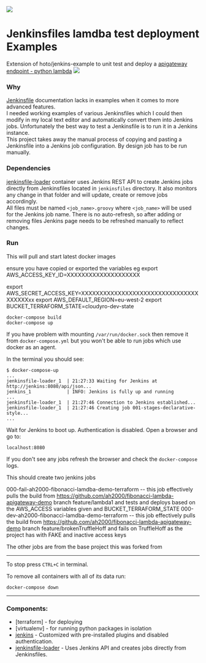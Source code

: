 [![](https://images.microbadger.com/badges/image/hoto/jenkinsfile-examples.svg)](https://microbadger.com/images/hoto/jenkinsfile-examples "Get your own image badge on microbadger.com")
# Jenkinsfiles lamdba test deployment Examples

Extension of hoto/jenkins-example to unit test and deploy a [apigateway endpoint - python lambda](https://github.com/ah2000/fibonacci-lambda-apigateway-demo) 
![](./.images/001.png)

### Why

[Jenkinsfile](https://jenkins.io/doc/book/pipeline/jenkinsfile/) documentation lacks in examples when it comes to more advanced features.  
I needed working examples of various Jenkinsfiles which I could then modify in my local text editor and automatically convert them into Jenkins jobs.
Unfortunately the best way to test a Jenkinsfile is to run it in a Jenkins instance.  
This project takes away the manual process of copying and pasting a Jenkinsfile into a Jenkins job configuration.
By design job has to be run manually.

### Dependencies

[jenkinsfile-loader](https://github.com/hoto/jenkinsfile-loader) container uses Jenkins REST API to create Jenkins jobs directly from Jenkinsfiles located in `jenkinsfiles` directory.
It also monitors any change in that folder and will update, create or remove jobs accordingly.  
All files must be named `<job_name>.groovy` where `<job_name>` will be used for the Jenkins job name.
There is no auto-refresh, so after adding or removing files Jenkins page needs to be refreshed manually to reflect changes.

### Run

This will pull and start latest docker images

ensure you have copied or exported the variables eg 
export AWS_ACCESS_KEY_ID=XXXXXXXXXXXXXXXXXXXX
						 
export AWS_SECRET_ACCESS_KEY=XXXXXXXXXXXXXXXXXXXXXXXXXXXXXXXXXXXXXXxx
export AWS_DEFAULT_REGION=eu-west-2
export BUCKET_TERRAFORM_STATE=cloudyro-dev-state


    docker-compose build
    docker-compose up 
   
If you have problem with mounting `/var/run/docker.sock` then remove it from `docker-compose.yml` but you won't be able to run jobs which use docker as an agent.

In the terminal you should see:

    $ docker-compose-up
    ...
    jenkinsfile-loader_1  | 21:27:33 Waiting for Jenkins at http://jenkins:8080/api/json...
    jenkins_1             | INFO: Jenkins is fully up and running
    ...
    jenkinsfile-loader_1  | 21:27:46 Connection to Jenkins established...
    jenkinsfile-loader_1  | 21:27:46 Creating job 001-stages-declarative-style...
    ...


Wait for Jenkins to boot up. Authentication is disabled. Open a browser and go to:

    localhost:8080
    
If you don't see any jobs refresh the browser and check the `docker-compose` logs.

This should create two jenkins jobs

000-fail-ah2000-fibonacci-lamdba-demo-terraform
 -- this job effectively pulls the build from https://github.com/ah2000/fibonacci-lambda-apigateway-demo branch feature/lambda1 and tests and deploys based on the AWS_ACCESS variables given and BUCKET_TERRAFORM_STATE 
000-dev-ah2000-fibonacci-lamdba-demo-terraform
 -- this job effectively pulls the build from https://github.com/ah2000/fibonacci-lambda-apigateway-demo branch feature/brokenTruffleHoff and fails on TruffleHoff as the project has with FAKE and inactive access keys  

The other jobs are from the base project this was forked from
 
--- 
To stop press `CTRL+C` in terminal.  

To remove all containers with all of its data run:

    docker-compose down

---

        
### Components:
  - [terraform] - for deploying 
  - [virtualenv] - for running python packages in isolation
  - [jenkins](https://hub.docker.com/_/jenkins/ ) - Customized with pre-installed plugins and disabled authentication.
  - [jenkinsfile-loader](https://github.com/hoto/jenkinsfile-loader) - Uses Jenkins API and creates jobs directly from Jenkinsfiles.
  
